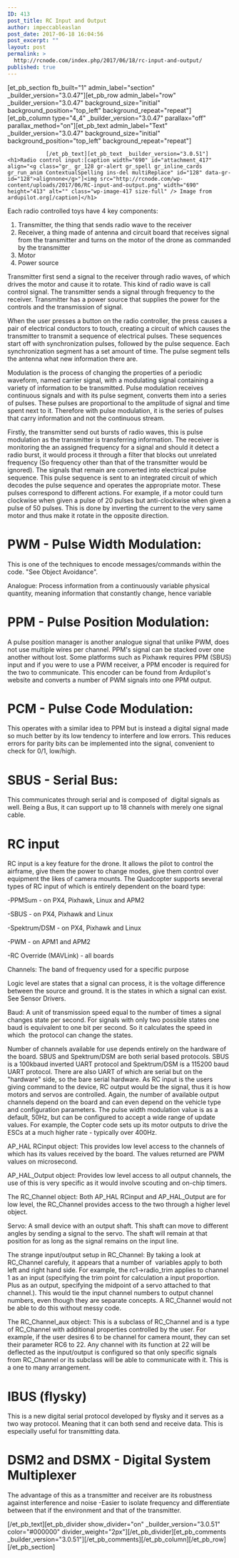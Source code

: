 ```yaml
---
ID: 413
post_title: RC Input and Output
author: impeccableaslan
post_date: 2017-06-18 16:04:56
post_excerpt: ""
layout: post
permalink: >
  http://rcnode.com/index.php/2017/06/18/rc-input-and-output/
published: true
---
```

[et_pb_section fb_built="1" admin_label="section" _builder_version="3.0.47"][et_pb_row admin_label="row" _builder_version="3.0.47" background_size="initial" background_position="top_left" background_repeat="repeat"][et_pb_column type="4_4" _builder_version="3.0.47" parallax="off" parallax_method="on"][et_pb_text admin_label="Text" _builder_version="3.0.47" background_size="initial" background_position="top_left" background_repeat="repeat"]
					
				[/et_pb_text][et_pb_text _builder_version="3.0.51"]<h1>Radio control input:[caption width="690" id="attachment_417" align="<g class="gr_ gr_128 gr-alert gr_spell gr_inline_cards gr_run_anim ContextualSpelling ins-del multiReplace" id="128" data-gr-id="128">alignnone</g>"]<img src="http://rcnode.com/wp-content/uploads/2017/06/RC-input-and-output.png" width="690" height="413" alt="" class="wp-image-417 size-full" /> Image from ardupilot.org[/caption]</h1>
<p>Each radio controlled toys have 4 key components:</p>
<ol>
<li>Transmitter, the thing that sends radio wave to the receiver</li>
<li>Receiver, a thing made of antenna and circuit board that receives signal from the transmitter and turns on the motor of the drone as commanded by the transmitter</li>
<li>Motor</li>
<li>Power source</li>
</ol>
<p></p>
<p>Transmitter first <g class="gr_ gr_67 gr-alert gr_gramm gr_inline_cards gr_run_anim Grammar multiReplace" id="67" data-gr-id="67">send</g> a signal to the receiver through radio waves, of which drives the motor and cause it to rotate. This kind of radio wave <g class="gr_ gr_68 gr-alert gr_gramm gr_inline_cards gr_run_anim Grammar multiReplace" id="68" data-gr-id="68">is call</g> control signal. The transmitter sends a signal through <g class="gr_ gr_69 gr-alert gr_gramm gr_inline_cards gr_run_anim Grammar only-ins doubleReplace replaceWithoutSep" id="69" data-gr-id="69">frequency</g> to the receiver. Transmitter has a power source that supplies the power for the controls and the transmission of <g class="gr_ gr_70 gr-alert gr_gramm gr_inline_cards gr_run_anim Grammar only-ins doubleReplace replaceWithoutSep" id="70" data-gr-id="70">signal</g>.</p>
<p><span>When the user presses a button on the radio controller, the press causes a pair of electrical conductors to touch, creating a circuit of which causes the transmitter to transmit a sequence of electrical pulses. These sequences start off with </span><span>synchronization pulses, followed by the pulse sequence. Each synchronization segment has a set amount of time. The pulse segment tells the antenna what new information there are.</span></p>
<p>Modulation is the process of changing the properties of a periodic waveform, named carrier signal, with a modulating signal containing a variety of information to be transmitted. Pulse modulation receives continuous signals and with its pulse segment, converts them into a series of pulses. These pulses are proportional to the amplitude of signal and time spent next to it. Therefore with pulse modulation, it is the series of pulses that carry information and not the continuous stream.</p>
<p>Firstly, the transmitter <g class="gr_ gr_78 gr-alert gr_gramm gr_inline_cards gr_run_anim Grammar multiReplace" id="78" data-gr-id="78">send</g> out bursts of radio waves, this is pulse modulation as the transmitter is transferring information. The receiver is monitoring <g class="gr_ gr_79 gr-alert gr_gramm gr_inline_cards gr_run_anim Grammar multiReplace" id="79" data-gr-id="79">the an</g> assigned frequency for a signal and should it detect a radio burst, it would process it through a filter that blocks out unrelated frequency (So frequency other than that of the transmitter would be ignored). The signals that remain are converted into <g class="gr_ gr_81 gr-alert gr_gramm gr_inline_cards gr_run_anim Grammar only-ins doubleReplace replaceWithoutSep" id="81" data-gr-id="81">electrical</g> pulse sequence. This pulse sequence is sent to an integrated circuit of which decodes the pulse sequence and operates the appropriate motor. These pulses correspond to different actions. For example, if a motor could turn clockwise when given a pulse of 20 pulses but anti-clockwise when given a pulse of 50 pulses. This is done by inverting the current to the very same motor and thus make it rotate in the opposite direction.</p>
<h1></h1>
<h1>PWM - Pulse Width Modulation:</h1>
<p>This is one of the techniques to encode messages/commands within the code. "See Object Avoidance". </p>
<p><g class="gr_ gr_55 gr-alert gr_spell gr_inline_cards gr_run_anim ContextualSpelling multiReplace" id="55" data-gr-id="55">Analogue</g>: Process information from a continuously variable physical quantity, meaning information that constantly <g class="gr_ gr_52 gr-alert gr_gramm gr_inline_cards gr_run_anim Grammar multiReplace" id="52" data-gr-id="52">change</g>, hence variable</p>
<h1></h1>
<h1>PPM - Pulse Position Modulation:</h1>
<p>A pulse position manager is another <g class="gr_ gr_73 gr-alert gr_spell gr_inline_cards gr_run_anim ContextualSpelling multiReplace" id="73" data-gr-id="73">analogue</g> signal that unlike PWM, does not use multiple wires per channel. PPM's signal can be stacked over one another without <g class="gr_ gr_74 gr-alert gr_gramm gr_inline_cards gr_run_anim Grammar multiReplace" id="74" data-gr-id="74">lost</g>. Some platforms such as Pixhawk requires PPM (SBUS) input and if you were to use a PWM receiver, a PPM encoder is required for the two to communicate. This encoder can be found from Ardupilot's website and converts a number of PWM signals into one PPM output. </p>
<h1></h1>
<h1>PCM - Pulse Code Modulation:</h1>
<p>This operates with a similar idea to PPM but is instead a digital signal made so much better by its low tendency to interfere and low errors. This reduces errors for parity bits can be implemented into the signal, convenient to check for 0/1, low/high. </p>
<h1></h1>
<h1>SBUS - Serial Bus:</h1>
<p>This communicates through serial and is composed <g class="gr_ gr_56 gr-alert gr_gramm gr_inline_cards gr_run_anim Style multiReplace" id="56" data-gr-id="56">of  digital</g> signals as well. Being a Bus, it can support up to 18 channels with merely one signal cable.</p>
<h1></h1>
<h1>RC input</h1>
<p>RC input is a key feature for the drone. It allows the pilot to control the airframe, give them the power to change modes, give them control over equipment the likes of camera mounts. The Quadcopter supports several types of RC input of which is entirely dependent on the board type:</p>
<p>-PPMSum - on PX4, Pixhawk, <g class="gr_ gr_220 gr-alert gr_gramm gr_inline_cards gr_run_anim Punctuation only-ins replaceWithoutSep" id="220" data-gr-id="220">Linux</g> and APM2</p>
<p>-SBUS - on PX4, <g class="gr_ gr_221 gr-alert gr_gramm gr_inline_cards gr_run_anim Punctuation only-ins replaceWithoutSep" id="221" data-gr-id="221">Pixhawk</g> and Linux</p>
<p>-Spektrum/DSM - on PX4, <g class="gr_ gr_222 gr-alert gr_gramm gr_inline_cards gr_run_anim Punctuation only-ins replaceWithoutSep" id="222" data-gr-id="222">Pixhawk</g> and Linux</p>
<p>-PWM - on APM1 and APM2</p>
<p>-RC Override (MAVLink) - all boards</p>
<p></p>
<p>Channels: The band of frequency used for a specific purpose </p>
<p>Logic level <g class="gr_ gr_212 gr-alert gr_gramm gr_inline_cards gr_run_anim Grammar multiReplace" id="212" data-gr-id="212"><g class="gr_ gr_211 gr-alert gr_gramm gr_inline_cards gr_run_anim Grammar multiReplace" id="211" data-gr-id="211">are</g> states</g> that a signal can process, it is the voltage difference between the source and ground. It is the states in which a signal can exist. See Sensor Drivers.</p>
<p>Baud: A unit of transmission speed equal to the number of times a signal changes state per second. For signals with only two possible <g class="gr_ gr_214 gr-alert gr_gramm gr_inline_cards gr_run_anim Punctuation only-ins replaceWithoutSep" id="214" data-gr-id="214">states</g> one baud is equivalent to one bit per second. So it calculates the speed in <g class="gr_ gr_215 gr-alert gr_gramm gr_inline_cards gr_run_anim Style multiReplace" id="215" data-gr-id="215">which  the</g> protocol can change the states.</p>
<p><span><g class="gr_ gr_231 gr-alert gr_gramm gr_inline_cards gr_run_anim Grammar multiReplace" id="231" data-gr-id="231">Number</g> of channels available for use depends entirely on the hardware of the board. SBUS and Spektrum/DSM are both serial based protocols. SBUS is a 100kbaud inverted UART protocol and Spektrum/DSM is <g class="gr_ gr_232 gr-alert gr_gramm gr_inline_cards gr_run_anim Grammar multiReplace" id="232" data-gr-id="232">a 115200</g> baud UART protocol. There are also UART of which are serial but on the "hardware" side, so the bare serial hardware. As RC input is the users giving <g class="gr_ gr_235 gr-alert gr_gramm gr_inline_cards gr_run_anim Grammar only-ins doubleReplace replaceWithoutSep" id="235" data-gr-id="235">command</g> to the device, RC output would be the signal, thus it is how motors and servos are controlled. Again, the number of available output channels <g class="gr_ gr_238 gr-alert gr_gramm gr_inline_cards gr_run_anim Grammar multiReplace" id="238" data-gr-id="238">depend</g> on the board </span>and can even depend on the vehicle type and configuration parameters<span>. The pulse width modulation value is <g class="gr_ gr_207 gr-alert gr_gramm gr_inline_cards gr_run_anim Grammar only-del replaceWithoutSep" id="207" data-gr-id="207">as </g>a default, 50Hz, but can be configured to accept a wide range of update values. </span>For example, the Copter code sets up its motor outputs to drive the ESCs at a much higher rate - typically over 400Hz.</p>
<p>AP_HAL RCinput object: This provides <g class="gr_ gr_213 gr-alert gr_spell gr_inline_cards gr_run_anim ContextualSpelling multiReplace" id="213" data-gr-id="213">low level</g> access to the channels of which has its values received by the board. The values returned are PWM values on microsecond.</p>
<p>AP_HAL_Output object: Provides <g class="gr_ gr_209 gr-alert gr_spell gr_inline_cards gr_run_anim ContextualSpelling multiReplace" id="209" data-gr-id="209">low level</g> access to all output channels, the use of this is very specific as it would involve scouting and on-chip timers.</p>
<p>The RC_Channel object: Both AP_HAL RCinput and AP_HAL_Output are for low level, the RC_Channel provides access to the two through a higher level object.</p>
<p>Servo: A small device with an output shaft. This shaft can move to different angles by sending a signal to the servo. The shaft will remain at that position for as long as the signal remains on the input line. </p>
<p>The strange input/output setup in RC_Channel: By taking a look at RC_Channel <g class="gr_ gr_216 gr-alert gr_spell gr_inline_cards gr_run_anim ContextualSpelling ins-del multiReplace" id="216" data-gr-id="216">carefuly</g>, it appears that a number <g class="gr_ gr_225 gr-alert gr_gramm gr_inline_cards gr_run_anim Style multiReplace" id="225" data-gr-id="225">of  variables</g> apply to both left and <g class="gr_ gr_224 gr-alert gr_spell gr_inline_cards gr_run_anim ContextualSpelling multiReplace" id="224" data-gr-id="224">right hand</g> side. For example, the rc1->radio_trim applies to channel 1 as an input (specifying the trim point for calculation <g class="gr_ gr_227 gr-alert gr_gramm gr_inline_cards gr_run_anim Grammar multiReplace" id="227" data-gr-id="227">a input</g> proportion. Plus as an output, specifying the midpoint of a servo attached to that channel.). This would tie the input channel numbers to output channel numbers, even though they are separate concepts. <g class="gr_ gr_230 gr-alert gr_gramm gr_inline_cards gr_run_anim Grammar multiReplace" id="230" data-gr-id="230">A RC_Channel</g> would not be able to do this without messy code.</p>
<p>The RC_Channel_aux object: This is a subclass of RC_Channel and is a type of RC_Channel with additional properties controlled by the user. For example, if the user desires 6 to be <g class="gr_ gr_217 gr-alert gr_gramm gr_inline_cards gr_run_anim Grammar only-ins doubleReplace replaceWithoutSep" id="217" data-gr-id="217">channel</g> for camera mount, they can set their parameter RC6 to 22. Any channel with its function at 22 will be deflected as the input/output is configured so that only specific signals from RC_Channel or its subclass will be able to communicate with it. This is a one to many <g class="gr_ gr_239 gr-alert gr_gramm gr_inline_cards gr_disable_anim_appear Grammar multiReplace" id="239" data-gr-id="239">arrangement</g>.</p>
<h1></h1>
<h1>IBUS (<g class="gr_ gr_317 gr-alert gr_spell gr_inline_cards gr_run_anim ContextualSpelling ins-del multiReplace" id="317" data-gr-id="317">flysky</g>)</h1>
<p>This is a new digital serial protocol developed by <g class="gr_ gr_328 gr-alert gr_spell gr_inline_cards gr_run_anim ContextualSpelling ins-del multiReplace" id="328" data-gr-id="328">flysky</g> and it serves as a <g class="gr_ gr_331 gr-alert gr_spell gr_inline_cards gr_run_anim ContextualSpelling multiReplace" id="331" data-gr-id="331">two way</g> protocol. Meaning that it can both send and receive data. This is especially useful for transmitting data.</p>
<h1></h1>
<h1>DSM2 and DSMX - Digital System Multiplexer</h1>
<p>The advantage of this as a transmitter and receiver are its robustness against interference and noise -Easier to isolate frequency and differentiate between that if the environment and that of the transmitter.</p>[/et_pb_text][et_pb_divider show_divider="on" _builder_version="3.0.51" color="#000000" divider_weight="2px"][/et_pb_divider][et_pb_comments _builder_version="3.0.51"][/et_pb_comments][/et_pb_column][/et_pb_row][/et_pb_section]